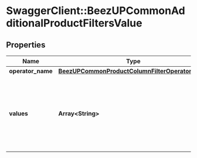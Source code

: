 # SwaggerClient::BeezUPCommonAdditionalProductFiltersValue

## Properties
Name | Type | Description | Notes
------------ | ------------- | ------------- | -------------
**operator_name** | [**BeezUPCommonProductColumnFilterOperatorName**](BeezUPCommonProductColumnFilterOperatorName.md) |  | [optional] 
**values** | **Array&lt;String&gt;** | Must be null if the operator is \&quot;IsNull\&quot; or \&quot;IsNotNull\&quot;. Can contains multiple value in case of \&quot;InList\&quot; operator. Otherwise a single value is expected.  | [optional] 


